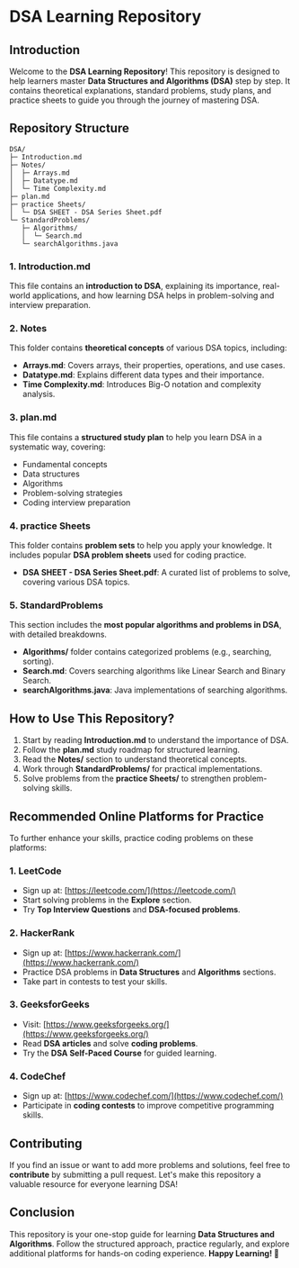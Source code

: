 # **DSA Learning Repository**

## **Introduction**
Welcome to the **DSA Learning Repository**! This repository is designed to help learners master **Data Structures and Algorithms (DSA)** step by step. It contains theoretical explanations, standard problems, study plans, and practice sheets to guide you through the journey of mastering DSA.

## **Repository Structure**
```
DSA/
├─ Introduction.md
├─ Notes/
│  ├─ Arrays.md
│  ├─ Datatype.md
│  └─ Time Complexity.md
├─ plan.md
├─ practice Sheets/
│  └─ DSA SHEET - DSA Series Sheet.pdf
└─ StandardProblems/
   ├─ Algorithms/
   │  └─ Search.md
   └─ searchAlgorithms.java
```

### **1. Introduction.md**
This file contains an **introduction to DSA**, explaining its importance, real-world applications, and how learning DSA helps in problem-solving and interview preparation.

### **2. Notes**
This folder contains **theoretical concepts** of various DSA topics, including:
- **Arrays.md**: Covers arrays, their properties, operations, and use cases.
- **Datatype.md**: Explains different data types and their importance.
- **Time Complexity.md**: Introduces Big-O notation and complexity analysis.

### **3. plan.md**
This file contains a **structured study plan** to help you learn DSA in a systematic way, covering:
- Fundamental concepts
- Data structures
- Algorithms
- Problem-solving strategies
- Coding interview preparation

### **4. practice Sheets**
This folder contains **problem sets** to help you apply your knowledge. It includes popular **DSA problem sheets** used for coding practice.
- **DSA SHEET - DSA Series Sheet.pdf**: A curated list of problems to solve, covering various DSA topics.

### **5. StandardProblems**
This section includes the **most popular algorithms and problems in DSA**, with detailed breakdowns.
- **Algorithms/** folder contains categorized problems (e.g., searching, sorting).
- **Search.md**: Covers searching algorithms like Linear Search and Binary Search.
- **searchAlgorithms.java**: Java implementations of searching algorithms.

## **How to Use This Repository?**
1. Start by reading **Introduction.md** to understand the importance of DSA.
2. Follow the **plan.md** study roadmap for structured learning.
3. Read the **Notes/** section to understand theoretical concepts.
4. Work through **StandardProblems/** for practical implementations.
5. Solve problems from the **practice Sheets/** to strengthen problem-solving skills.

## **Recommended Online Platforms for Practice**
To further enhance your skills, practice coding problems on these platforms:

### **1. LeetCode**
- Sign up at: [https://leetcode.com/](https://leetcode.com/)
- Start solving problems in the **Explore** section.
- Try **Top Interview Questions** and **DSA-focused problems**.

### **2. HackerRank**
- Sign up at: [https://www.hackerrank.com/](https://www.hackerrank.com/)
- Practice DSA problems in **Data Structures** and **Algorithms** sections.
- Take part in contests to test your skills.

### **3. GeeksforGeeks**
- Visit: [https://www.geeksforgeeks.org/](https://www.geeksforgeeks.org/)
- Read **DSA articles** and solve **coding problems**.
- Try the **DSA Self-Paced Course** for guided learning.

### **4. CodeChef**
- Sign up at: [https://www.codechef.com/](https://www.codechef.com/)
- Participate in **coding contests** to improve competitive programming skills.

## **Contributing**
If you find an issue or want to add more problems and solutions, feel free to **contribute** by submitting a pull request. Let's make this repository a valuable resource for everyone learning DSA!

## **Conclusion**
This repository is your one-stop guide for learning **Data Structures and Algorithms**. Follow the structured approach, practice regularly, and explore additional platforms for hands-on coding experience. **Happy Learning! 🚀**